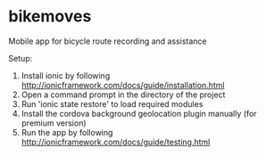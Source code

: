 # bikemoves
Mobile app for bicycle route recording and assistance

Setup:  

1. Install ionic by following http://ionicframework.com/docs/guide/installation.html  
2. Open a command prompt in the directory of the project  
3. Run 'ionic state restore' to load required modules  
4. Install the cordova background geolocation plugin manually (for premium version)  
5. Run the app by following http://ionicframework.com/docs/guide/testing.html  
